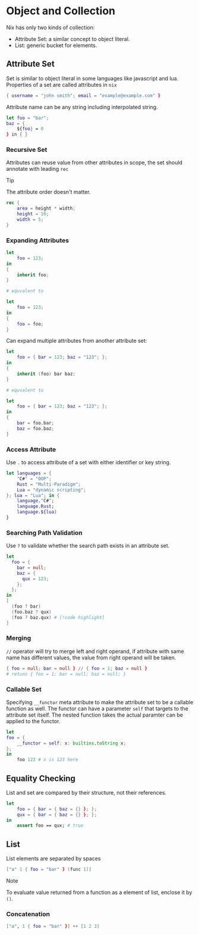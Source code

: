 # Object and Collection

Nix has only two kinds of collection:
- Attribute Set: a similar concept to object literal.
- List: generic bucket for elements.

## Attribute Set

Set is similar to object literal in some languages like javascript and lua.
Properties of a set are called attributes in `nix`

```nix
{ username = "john smith"; email = "example@example.com" }
```

Attribute name can be any string including interpolated string.

```nix
let foo = "bar";
baz = {
    ${foo} = 0
} in { }
```

### Recursive Set

Attributes can reuse value from other attributes in scope, the set should annotate with leading `rec`

> [!TIP]
> The attribute order doesn't matter.

```nix
rec {
    area = height * width;
    height = 10;
    width = 5;
}
```

### Expanding Attributes

```nix
let
    foo = 123;
in
{
    inherit foo;
}

# equvalent to

let
    foo = 123;
in
{
    foo = foo;
}
```

Can expand multiple attributes from another attribute set:

```nix
let
    foo = { bar = 123; baz = "123"; };
in
{
    inherit (foo) bar baz;
}

# equvalent to

let
    foo = { bar = 123; baz = "123"; };
in
{
    bar = foo.bar;
    baz = foo.baz;
}

```

### Access Attribute

Use `.` to access attribute of a set with either identifier or key string.

```nix
let languages = {
    "C#" = "OOP";
    Rust = "Multi-Paradigm";
    Lua = "dynamic scripting";
}; lua = "Lua"; in {
    language."C#";
    language.Rust;
    language.${lua}
}
```

### Searching Path Validation

Use `?` to validate whether the search path exists in an attribute set.

```nix
let
  foo = {
    bar = null;
    baz = {
      qux = 123;
    };
  };
in
[ 
  (foo ? bar)
  (foo.baz ? qux)
  (foo ? baz.qux) # [!code highlight] 
]
```

### Merging

`//` operator will try to merge left and right operand, if attribute with same name has different values, the value from right operand will be taken.

```nix
{ foo = null; bar = null } // { foo = 1; baz = null }
# retuns { foo = 1; bar = null; baz = null; }
```

### Callable Set

Specifying `__functor` meta attribute to make the attribute set to be a callable function as well.
The functor can have a parameter `self` that targets to the attribute set itself. 
The nested function takes the actual paramter can be applied to the functor.

```nix
let
foo = {
    __functor = self: x: builtins.toString x;
};
in
    foo 123 # x is 123 here
```

## Equality Checking

List and set are compared by their structure, not their references.

```nix
let 
    foo = { bar = { baz = {} }; }; 
    qux = { bar = { baz = {} }; };
in
    assert foo == qux; # true
```

## List

List elements are separated by spaces

```nix
["a" 1 { foo = "bar" } (func 1)]
```

> [!NOTE]
> To evaluate value returned from a function as a element of list, enclose it by `()`.

### Concatenation

```nix
["a", 1 { foo = "bar" }] ++ [1 2 3]
```

